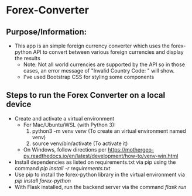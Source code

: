 # Forex-Converter

## Purpose/Information:

- This app is an simple foreign currency converter which uses the forex-python API to convert between various foreign currencies and display the results
  - Note: Not all world currencies are supported by the API so in those cases, an error message of "Invalid Country Code: " will show.
  - I've used Bootstrap CSS for styling some components

## Steps to run the Forex Converter on a local device

- Create and activate a virtual environment
  - For Mac/Ubuntu/WSL (with Python 3):
     1. python3 -m venv venv (To create an virtual environment named venv)
     2. source venv/bin/activate (To activate it)
  - On Windows, follow directions per <https://mothergeo-py.readthedocs.io/en/latest/development/how-to/venv-win.html>
- Install dependencies as listed on requirements.txt via pip using the command *pip install -r requirements.txt*
- Use pip to install the forex-python library in the virtual environment via *pip install forex-python*
- With Flask installed, run the backend server via the command *flask run*

